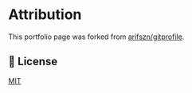 # Attribution

This portfolio page was forked from [arifszn/gitprofile](https://github.com/arifszn/gitprofile).

## 📄 License

[MIT](https://github.com/arifszn/gitprofile/blob/main/LICENSE)
